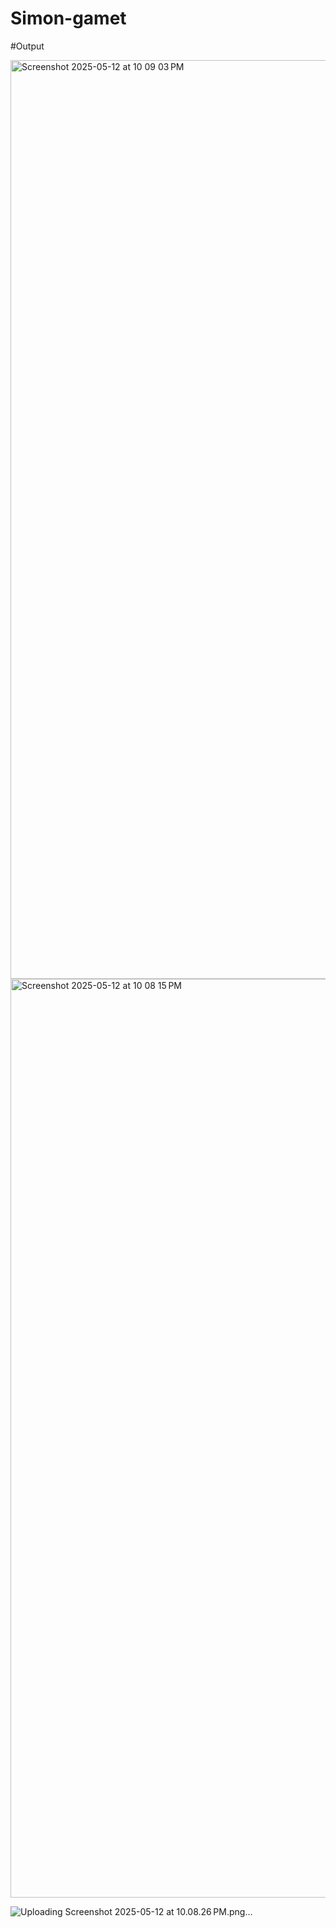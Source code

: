 # Simon-gamet

#Output

<img width="1470" alt="Screenshot 2025-05-12 at 10 09 03 PM" src="https://github.com/user-attachments/assets/53bf78ae-55ca-4c42-87d0-ad10d5059b59" />

<img width="1470" alt="Screenshot 2025-05-12 at 10 08 15 PM" src="https://github.com/user-attachments/assets/e8fc4643-9435-433d-bc39-4f0cdd44c9eb" />

![Uploading Screenshot 2025-05-12 at 10.08.26 PM.png…]()
